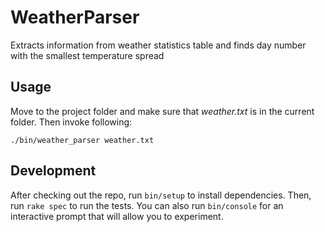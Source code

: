 # WeatherParser

Extracts information from weather statistics table and finds day number with the smallest temperature spread

## Usage

Move to the project folder and make sure that _weather.txt_ is in the current folder. Then invoke following:

```
./bin/weather_parser weather.txt
```

## Development

After checking out the repo, run `bin/setup` to install dependencies. Then, run `rake spec` to run the tests. You can also run `bin/console` for an interactive prompt that will allow you to experiment.

